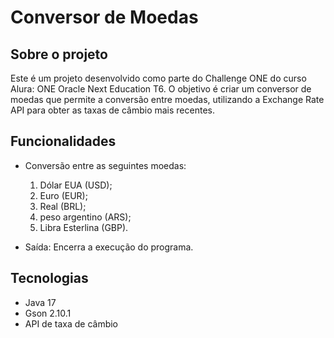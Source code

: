 
# Conversor de Moedas

## Sobre o projeto

Este é um projeto desenvolvido como parte do Challenge ONE do curso Alura: ONE Oracle Next Education T6.
O objetivo é criar um conversor de moedas que permite a conversão entre moedas, utilizando a Exchange Rate API para obter as taxas de câmbio mais recentes.

## Funcionalidades

- Conversão entre as seguintes moedas:
  
   1. Dólar EUA (USD);
   2. Euro (EUR);
   3. Real (BRL);
   4. peso argentino (ARS);
   5. Libra Esterlina (GBP).

- Saída: Encerra a execução do programa.

## Tecnologias

- Java 17
- Gson 2.10.1
- API de taxa de câmbio
